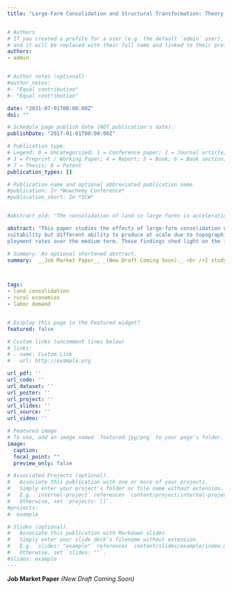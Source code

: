 ```yaml
---
title: "Large-Farm Consolidation and Structural Transformation: Theory and Evidence from Colombia"


# Authors
# If you created a profile for a user (e.g. the default `admin` user), write the username (folder name) here 
# and it will be replaced with their full name and linked to their profile.
authors:
- admin


# Author notes (optional)
#author_notes:
#- "Equal contribution"
#- "Equal contribution"

date: "2021-07-01T00:00:00Z"
doi: ""

# Schedule page publish date (NOT publication's date).
publishDate: "2017-01-01T00:00:00Z"

# Publication type.
# Legend: 0 = Uncategorized; 1 = Conference paper; 2 = Journal article;
# 3 = Preprint / Working Paper; 4 = Report; 5 = Book; 6 = Book section;
# 7 = Thesis; 8 = Patent
publication_types: []

# Publication name and optional abbreviated publication name.
#publication: In *Wowchemy Conference*
#publication_short: In *ICW*


#abstract_old: "The consolidation of land in large farms is accelerating in many developing countries. This paper studies the implications of land consolidation on rural employment and workers’ welfare. I develop a general equilibrium model of local labor markets that considers both farm and nonfarm labor. Large-farm consolidation affects the demand for farm labor via labor intensity and the nonfarm labor demand throughnon-homothetic consumption growth. The model shows that consolidation may reduce workers’ income if the pull response in the nonfarm sector is small relative to the shift in farm labor demand. I examine this question in the Colombian setting by assembling a novel dataset and leveraging quasi-experimental variation in the ability of rural counties to respond to a trade shock that changed land use. Regions with an increase in large-farm consolidation experienced a decline in the share of agricultural labor and a sizeable increase in unemployment rates. These findings shed light on the distributional impacts of consolidation across individuals and the potential implications of structural transformation within rural economies."

abstract: "This paper studies the effects of large-farm consolidation on the structural transformation of rural economies. To motivate empirical work, I develop a general equilibrium framework where the net effect of consolidation on labor reallocation and wages depends on the strength of the pull response in the nonfarm sector relative to the push response in agriculture. I examine this question in the Colombian setting by assembling a novel dataset of rural counties and leveraging quasi-experimental variation in response to a trade shock that changed land use and production scale during the nineties. Using an instrumental variable approach, I compare adjacent municipalities with similar crop
suitability but different ability to produce at scale due to topographic features of the terrain. I find that counties with an increase in large-farm consolidation experienced a reallocation of labor from the agricultural to the nonagricultural sector. Yet, this transformation led to a decline in workers’ income due to a sizeable increase in unem-
ployment rates over the medium term. These findings shed light on the implications of structural change within rural economies and the potential distributional impacts of consolidation across producers and workers."

# Summary. An optional shortened abstract.
summary:  __Job Market Paper__ _(New Draft Coming Soon)._ <br />I study the implications of land consolidation on the structural transformation of rural economies. Theoretical and empirical results suggest that consolidation might lead to a shift of labor out of agriculture along with a reduction in workers' income.



tags:
- land consolidation
- rural economies
- labor demand


# Display this page in the Featured widget?
featured: false

# Custom links (uncomment lines below)
# links:
# - name: Custom Link
#   url: http://example.org

url_pdf: ''
url_code: ''
url_dataset: ''
url_poster: ''
url_project: ''
url_slides: ''
url_source: ''
url_video: ''

# Featured image
# To use, add an image named `featured.jpg/png` to your page's folder. 
image:
  caption: 
  focal_point: ""
  preview_only: false

# Associated Projects (optional).
#   Associate this publication with one or more of your projects.
#   Simply enter your project's folder or file name without extension.
#   E.g. `internal-project` references `content/project/internal-project/index.md`.
#   Otherwise, set `projects: []`.
#projects:
#- example

# Slides (optional).
#   Associate this publication with Markdown slides.
#   Simply enter your slide deck's filename without extension.
#   E.g. `slides: "example"` references `content/slides/example/index.md`.
#   Otherwise, set `slides: ""`.
#slides: example
---
```



__Job Market Paper__ _(New Draft Coming Soon)_


